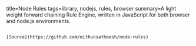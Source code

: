 title=Node Rules
tags=library, nodejs, rules, browser
summary=A light weight forward chaining Rule Engine, written in JavaScript for both browser and node.js environments.
~~~~~~

[Source](https://github.com/mithunsatheesh/node-rules)
